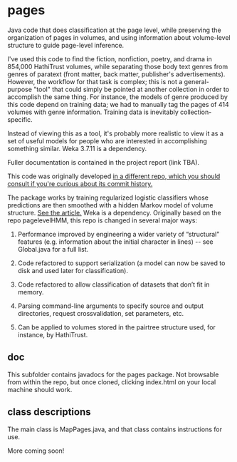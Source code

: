 pages
=====

Java code that does classification at the page level, while preserving the organization of pages in volumes, and using information about volume-level structure to guide page-level inference.

I've used this code to find the fiction, nonfiction, poetry, and drama in 854,000 HathiTrust volumes, while separating those body text genres from genres of paratext (front matter, back matter, publisher's advertisements). However, the workflow for that task is complex; this is not a general-purpose "tool" that could simply be pointed at another collection in order to accomplish the same thing. For instance, the models of genre produced by this code depend on training data; we had to manually tag the pages of 414 volumes with genre information. Training data is inevitably collection-specific.

Instead of viewing this as a tool, it's probably more realistic to view it as a set of useful models for people who are interested in accomplishing something similar. Weka 3.7.11 is a dependency.

Fuller documentation is contained in the project report (link TBA).

This code was originally developed [in a different repo, which you should consult if you're curious about its commit history.](https://github.com/tedunderwood/pages)

The package works by training regularized logistic classifiers whose predictions are then smoothed with a hidden Markov model of volume structure. [See the article.](http://arxiv.org/abs/1309.3323) Weka is a dependency. Originally based on the repo pagelevelHMM, this repo is changed in several major ways:

1. Performance improved by engineering a wider variety of “structural” features (e.g. information about the initial character in lines) -- see Global.java for a full list.

2. Code refactored to support serialization (a model can now be saved to disk and used later for classification).

3. Code refactored to allow classification of datasets that don’t fit in memory.

4. Parsing command-line arguments to specify source and output directories, request crossvalidation, set parameters, etc.

5. Can be applied to volumes stored in the pairtree structure used, for instance, by HathiTrust.

doc
---
This subfolder contains javadocs for the pages package. Not browsable from within the repo, but once cloned, clicking index.html on your local machine should work.

class descriptions
------------------
The main class is MapPages.java, and that class contains instructions for use.

More coming soon!

